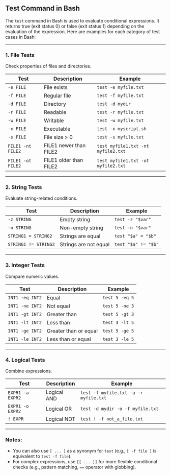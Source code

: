 ## Test Command in Bash
The `test` command in Bash is used to evaluate conditional expressions. It returns true (exit status 0) or false (exit status 1) depending on the evaluation of the expression. Here are examples for each category of test cases in Bash:

---

### 1. **File Tests**

Check properties of files and directories.

| Test              | Description            | Example                            |
| ----------------- | ---------------------- | ---------------------------------- |
| `-e FILE`         | File exists            | `test -e myfile.txt`               |
| `-f FILE`         | Regular file           | `test -f myfile.txt`               |
| `-d FILE`         | Directory              | `test -d mydir`                    |
| `-r FILE`         | Readable               | `test -r myfile.txt`               |
| `-w FILE`         | Writable               | `test -w myfile.txt`               |
| `-x FILE`         | Executable             | `test -x myscript.sh`              |
| `-s FILE`         | File size > 0          | `test -s myfile.txt`               |
| `FILE1 -nt FILE2` | FILE1 newer than FILE2 | `test myfile1.txt -nt myfile2.txt` |
| `FILE1 -ot FILE2` | FILE1 older than FILE2 | `test myfile1.txt -ot myfile2.txt` |

---

### 2. **String Tests**

Evaluate string-related conditions.

| Test                 | Description           | Example             |
| -------------------- | --------------------- | ------------------- |
| `-z STRING`          | Empty string          | `test -z "$var"`    |
| `-n STRING`          | Non-empty string      | `test -n "$var"`    |
| `STRING1 = STRING2`  | Strings are equal     | `test "$a" = "$b"`  |
| `STRING1 != STRING2` | Strings are not equal | `test "$a" != "$b"` |

---

### 3. **Integer Tests**

Compare numeric values.

| Test            | Description           | Example        |
| --------------- | --------------------- | -------------- |
| `INT1 -eq INT2` | Equal                 | `test 5 -eq 5` |
| `INT1 -ne INT2` | Not equal             | `test 5 -ne 3` |
| `INT1 -gt INT2` | Greater than          | `test 5 -gt 3` |
| `INT1 -lt INT2` | Less than             | `test 3 -lt 5` |
| `INT1 -ge INT2` | Greater than or equal | `test 5 -ge 5` |
| `INT1 -le INT2` | Less than or equal    | `test 3 -le 5` |

---

### 4. **Logical Tests**

Combine expressions.

| Test             | Description | Example                               |
| ---------------- | ----------- | ------------------------------------- |
| `EXPR1 -a EXPR2` | Logical AND | `test -f myfile.txt -a -r myfile.txt` |
| `EXPR1 -o EXPR2` | Logical OR  | `test -d mydir -o -f myfile.txt`      |
| `! EXPR`         | Logical NOT | `test ! -f not_a_file.txt`            |

---

### Notes:

* You can also use `[ ... ]` as a synonym for `test` (e.g., `[ -f file ]` is equivalent to `test -f file`).
* For complex expressions, use `[[ ... ]]` for more flexible conditional checks (e.g., pattern matching, `==` operator with globbing).


